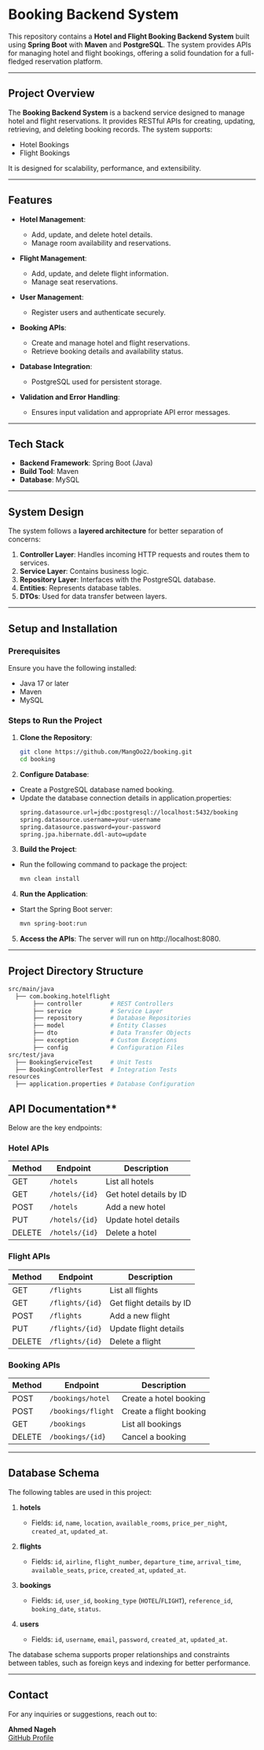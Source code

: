 # Booking Backend System

This repository contains a **Hotel and Flight Booking Backend System** built using **Spring Boot** with **Maven** and **PostgreSQL**. The system provides APIs for managing hotel and flight bookings, offering a solid foundation for a full-fledged reservation platform.

---

## Project Overview

The **Booking Backend System** is a backend service designed to manage hotel and flight reservations. It provides RESTful APIs for creating, updating, retrieving, and deleting booking records. The system supports:

- Hotel Bookings  
- Flight Bookings  

It is designed for scalability, performance, and extensibility.

---

## Features

- **Hotel Management**:  
  - Add, update, and delete hotel details.  
  - Manage room availability and reservations.

- **Flight Management**:  
  - Add, update, and delete flight information.  
  - Manage seat reservations.

- **User Management**:  
  - Register users and authenticate securely.  

- **Booking APIs**:  
  - Create and manage hotel and flight reservations.  
  - Retrieve booking details and availability status.

- **Database Integration**:  
  - PostgreSQL used for persistent storage.  

- **Validation and Error Handling**:  
  - Ensures input validation and appropriate API error messages.

---

## Tech Stack

- **Backend Framework**: Spring Boot (Java)  
- **Build Tool**: Maven  
- **Database**: MySQL  

---

## System Design

The system follows a **layered architecture** for better separation of concerns:

1. **Controller Layer**: Handles incoming HTTP requests and routes them to services.  
2. **Service Layer**: Contains business logic.  
3. **Repository Layer**: Interfaces with the PostgreSQL database.  
4. **Entities**: Represents database tables.  
5. **DTOs**: Used for data transfer between layers.

---

## Setup and Installation

### Prerequisites

Ensure you have the following installed:

- Java 17 or later  
- Maven  
- MySQL  

### Steps to Run the Project

1. **Clone the Repository**:  
   ```bash
   git clone https://github.com/MangOo22/booking.git
   cd booking
2. **Configure Database**:
  - Create a PostgreSQL database named booking.
  - Update the database connection details in application.properties:
    ```bash
    spring.datasource.url=jdbc:postgresql://localhost:5432/booking
    spring.datasource.username=your-username
    spring.datasource.password=your-password
    spring.jpa.hibernate.ddl-auto=update
3. **Build the Project**:
  - Run the following command to package the project:
    ```bash
    mvn clean install
4. **Run the Application**:
  - Start the Spring Boot server:
    ```bash
    mvn spring-boot:run
5. **Access the APIs**:
The server will run on http://localhost:8080.
---
## Project Directory Structure
  ```bash
  src/main/java
    ├── com.booking.hotelflight
         ├── controller        # REST Controllers
         ├── service           # Service Layer
         ├── repository        # Database Repositories
         ├── model             # Entity Classes
         ├── dto               # Data Transfer Objects
         ├── exception         # Custom Exceptions
         ├── config            # Configuration Files
  src/test/java
    ├── BookingServiceTest     # Unit Tests
    ├── BookingControllerTest  # Integration Tests
  resources
    ├── application.properties # Database Configuration
```

## API Documentation**

Below are the key endpoints:

### Hotel APIs

| Method | Endpoint                  | Description                     |
|--------|---------------------------|---------------------------------|
| GET    | `/hotels`                 | List all hotels                 |
| GET    | `/hotels/{id}`            | Get hotel details by ID         |
| POST   | `/hotels`                 | Add a new hotel                 |
| PUT    | `/hotels/{id}`            | Update hotel details            |
| DELETE | `/hotels/{id}`            | Delete a hotel                  |

### Flight APIs

| Method | Endpoint                  | Description                     |
|--------|---------------------------|---------------------------------|
| GET    | `/flights`                | List all flights                |
| GET    | `/flights/{id}`           | Get flight details by ID        |
| POST   | `/flights`                | Add a new flight                |
| PUT    | `/flights/{id}`           | Update flight details           |
| DELETE | `/flights/{id}`           | Delete a flight                 |

### Booking APIs

| Method | Endpoint                  | Description                     |
|--------|---------------------------|---------------------------------|
| POST   | `/bookings/hotel`         | Create a hotel booking          |
| POST   | `/bookings/flight`        | Create a flight booking         |
| GET    | `/bookings`               | List all bookings               |
| DELETE | `/bookings/{id}`          | Cancel a booking                |

---

## Database Schema

The following tables are used in this project:

1. **hotels**  
   - Fields: `id`, `name`, `location`, `available_rooms`, `price_per_night`, `created_at`, `updated_at`.  

2. **flights**  
   - Fields: `id`, `airline`, `flight_number`, `departure_time`, `arrival_time`, `available_seats`, `price`, `created_at`, `updated_at`.  

3. **bookings**  
   - Fields: `id`, `user_id`, `booking_type` (`HOTEL`/`FLIGHT`), `reference_id`, `booking_date`, `status`.  

4. **users**  
   - Fields: `id`, `username`, `email`, `password`, `created_at`, `updated_at`.  

The database schema supports proper relationships and constraints between tables, such as foreign keys and indexing for better performance.

---

## Contact

For any inquiries or suggestions, reach out to:  

**Ahmed Nageh**  
[GitHub Profile](https://github.com/MangOo22)  
